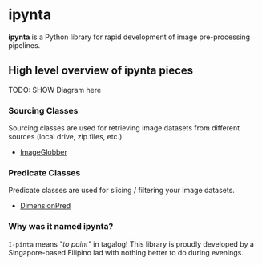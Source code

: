 # ipynta

**ipynta** is a Python library for rapid development of image pre-processing pipelines.

## High level overview of ipynta pieces

TODO: SHOW Diagram here

### Sourcing Classes

Sourcing classes are used for retrieving image datasets from different sources (local drive, zip files, etc.):

- [ImageGlobber](https://github.com/allanchua101/ipynta/blob/main/docs/globbing/ImageGlobber.md)

### Predicate Classes

Predicate classes are used for slicing / filtering your image datasets.

- [DimensionPred](https://github.com/allanchua101/ipynta/blob/main/docs/predicates/DimensionPred.md)

### Why was it named ipynta?

`I-pinta` means _"to paint"_ in tagalog! This library is proudly developed by a Singapore-based Filipino lad with nothing better to do during evenings.
